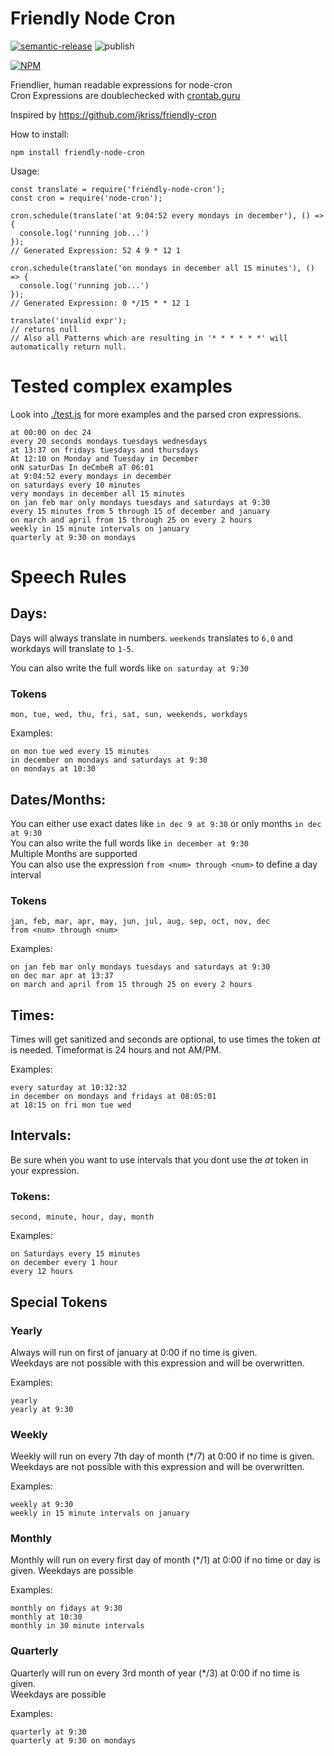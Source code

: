 # Friendly Node Cron

[![semantic-release](https://img.shields.io/badge/%20%20%F0%9F%93%A6%F0%9F%9A%80-semantic--release-e10079.svg)](https://github.com/semantic-release/semantic-release) ![publish](https://github.com/FreaKzero/friendly-node-cron/actions/workflows/publish.yml/badge.svg)

[![NPM](https://nodei.co/npm/friendly-node-cron.png)](https://nodei.co/npm/friendly-node-cron/)

Friendlier, human readable expressions for node-cron  
Cron Expressions are doublechecked with [crontab.guru](https://crontab.guru/)

Inspired by https://github.com/jkriss/friendly-cron

How to install:

```
npm install friendly-node-cron
```

Usage:

```
const translate = require('friendly-node-cron');
const cron = require('node-cron');

cron.schedule(translate('at 9:04:52 every mondays in december'), () => {
  console.log('running job...')
});
// Generated Expression: 52 4 9 * 12 1

cron.schedule(translate('on mondays in december all 15 minutes'), () => {
  console.log('running job...')
});
// Generated Expression: 0 */15 * * 12 1

translate('invalid expr');
// returns null
// Also all Patterns which are resulting in '* * * * * *' will automatically return null.
```

# Tested complex examples
Look into [./test.js](https://github.com/FreaKzero/friendly-node-cron/blob/main/test.js) for more examples and the parsed cron expressions.

```
at 00:00 on dec 24
every 20 seconds mondays tuesdays wednesdays
at 13:37 on fridays tuesdays and thursdays
At 12:10 on Monday and Tuesday in December
onN saturDas In deCmbeR aT 06:01
at 9:04:52 every mondays in december
on saturdays every 10 minutes
very mondays in december all 15 minutes
on jan feb mar only mondays tuesdays and saturdays at 9:30
every 15 minutes from 5 through 15 of december and january
on march and april from 15 through 25 on every 2 hours
weekly in 15 minute intervals on january
quarterly at 9:30 on mondays
```
# Speech Rules

## Days:

Days will always translate in numbers. `weekends` translates to `6,0` and workdays will translate to `1-5`.

You can also write the full words like `on saturday at 9:30`

### Tokens

`mon, tue, wed, thu, fri, sat, sun, weekends, workdays`

Examples:

```
on mon tue wed every 15 minutes
in december on mondays and saturdays at 9:30
on mondays at 10:30
```

## Dates/Months:

You can either use exact dates like `in dec 9 at 9:30` or only months `in dec at 9:30`  
You can also write the full words like `in december at 9:30`  
Multiple Months are supported  
You can also use the expression `from <num> through <num>` to define a day interval

### Tokens

`jan, feb, mar, apr, may, jun, jul, aug, sep, oct, nov, dec`  
`from <num> through <num>`

Examples:

```
on jan feb mar only mondays tuesdays and saturdays at 9:30
on dec mar apr at 13:37
on march and april from 15 through 25 on every 2 hours
```

## Times:

Times will get sanitized and seconds are optional, to use times the token _at_ is needed. Timeformat is 24 hours and not AM/PM.

Examples:

```
every saturday at 10:32:32
in december on mondays and fridays at 08:05:01
at 18:15 on fri mon tue wed
```

## Intervals:

Be sure when you want to use intervals that you dont use the _at_ token in your expression.

### Tokens:

`second, minute, hour, day, month`

Examples:

```
on Saturdays every 15 minutes
on december every 1 hour
every 12 hours
```

## Special Tokens

### Yearly

Always will run on first of january at 0:00 if no time is given.  
Weekdays are not possible with this expression and will be overwritten.

Examples:

```
yearly
yearly at 9:30
```

### Weekly

Weekly will run on every 7th day of month (\*/7) at 0:00 if no time is given.  
Weekdays are not possible with this expression and will be overwritten.

Examples:

```
weekly at 9:30
weekly in 15 minute intervals on january
```

### Monthly

Monthly will run on every first day of month (\*/1) at 0:00 if no time or day is given.
Weekdays are possible

Examples:

```
monthly on fidays at 9:30
monthly at 10:30
monthly in 30 minute intervals
```

### Quarterly

Quarterly will run on every 3rd month of year (\*/3) at 0:00 if no time is given.  
Weekdays are possible

Examples:

```
quarterly at 9:30
quarterly at 9:30 on mondays
```
